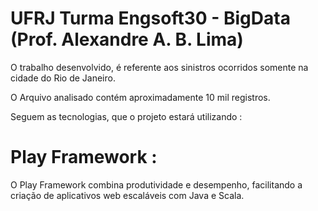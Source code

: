 # UFRJ Turma Engsoft30 - BigData (Prof. Alexandre A. B. Lima)
O trabalho desenvolvido, é referente aos sinistros ocorridos somente na cidade do Rio de Janeiro.

O Arquivo analisado contém aproximadamente 10 mil registros.

Seguem as tecnologias, que o projeto estará utilizando :

# Play Framework : 
O Play Framework combina produtividade e desempenho, facilitando a criação de aplicativos web escaláveis ​​com Java e Scala.
